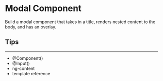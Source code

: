 # Modal Component

Build a modal component that takes in a title, renders nested content to the body, and has an overlay.

## Tips
---
- @Component()
- @Input()
- ng-content
- template reference
